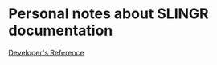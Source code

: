 # Personal notes about SLINGR documentation

[Developer's
Reference](https://slingr-stack.github.io/platform/app_development_overview.html)
